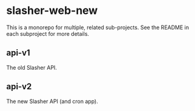 # slasher-web-new

This is a monorepo for multiple, related sub-projects.  See the README in each subproject for more details.

## api-v1

The old Slasher API.


## api-v2

The new Slasher API (and cron app).
